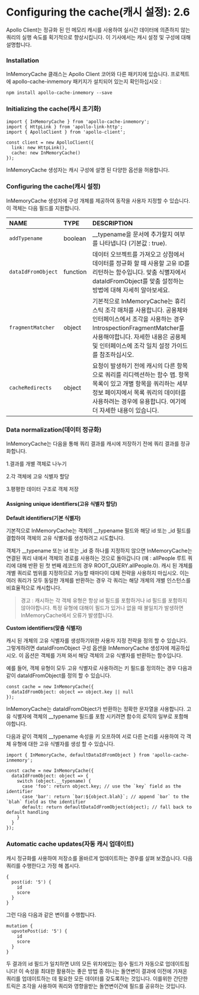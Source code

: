 # Configuring the cache\(캐시 설정\): 2.6

Apollo Client는 정규화 된 인 메모리 캐시를 사용하여 실시간 데이터에 의존하지 않는 쿼리의 실행 속도를 획기적으로 향상시킵니다. 이 기사에서는 캐시 설정 및 구성에 대해 설명합니다.

### Installation <a id="installation"></a>

InMemoryCache 클래스는 Apollo Client 코어와 다른 패키지에 있습니다. 프로젝트에 apollo-cache-inmemory 패키지가 설치되어 있는지 확인하십시오 :

```text
npm install apollo-cache-inmemory --save
```

### Initializing the cache\(캐시 초기화\) <a id="initializing-the-cache"></a>

```text
import { InMemoryCache } from 'apollo-cache-inmemory';
import { HttpLink } from 'apollo-link-http';
import { ApolloClient } from 'apollo-client';

const client = new ApolloClient({
  link: new HttpLink(),
  cache: new InMemoryCache()
});
```

InMemoryCache 생성자는 캐시 구성에 설명 된 다양한 옵션을 허용합니다.

### Configuring the cache\(캐시 설정\) <a id="configuring-the-cache"></a>

InMemoryCache 생성자에 구성 개체를 제공하여 동작을 사용자 지정할 수 있습니다. 이 객체는 다음 필드를 지원합니다.

| NAME | TYPE | DESCRIPTION |
| :--- | :--- | :--- |
| `addTypename` | boolean | \_\_typename을 문서에 추가할지 여부를 나타냅니다 \(기본값 : true\). |
| `dataIdFromObject` | function | 데이터 오브젝트를 가져오고 상점에서 데이터를 정규화 할 때 사용할 고유 ID를 리턴하는 함수입니다. 맞춤 식별자에서 dataIdFromObject를 맞춤 설정하는 방법에 대해 자세히 알아보세요. |
| `fragmentMatcher` | object | 기본적으로 InMemoryCache는 휴리스틱 조각 매처를 사용합니다. 공용체와 인터페이스에서 조각을 사용하는 경우 IntrospectionFragmentMatcher를 사용해야합니다. 자세한 내용은 공용체 및 인터페이스에 조각 일치 설정 가이드를 참조하십시오. |
| `cacheRedirects` | object | 요청이 발생하기 전에 캐시의 다른 항목으로 쿼리를 리디렉션하는 함수 맵. 항목 목록이 있고 개별 항목을 쿼리하는 세부 정보 페이지에서 목록 쿼리의 데이터를 사용하려는 경우에 유용합니다. 여기에 더 자세한 내용이 있습니다. |

### Data normalization\(데이터 정규화\) <a id="data-normalization"></a>

InMemoryCache는 다음을 통해 쿼리 결과를 캐시에 저장하기 전에 쿼리 결과를 정규화합니다.

1.결과를 개별 객체로 나누기 

2.각 객체에 고유 식별자 할당 

3.평평한 데이터 구조로 객체 저장

#### Assigning unique identifiers\(고유 식별자 할당\) <a id="assigning-unique-identifiers"></a>

**Default identifiers\(기본 식별자\)**

기본적으로 InMemoryCache는 객체의 \_\_typename 필드와 해당 id 또는 \_id 필드를 결합하여 객체의 고유 식별자를 생성하려고 시도합니다.

객체가 \_\_typename 또는 id 또는 \_id 중 하나를 지정하지 않으면 InMemoryCache는 연결된 쿼리 내에서 객체의 경로를 사용하는 것으로 돌아갑니다 \(예 : allPeople 루트 쿼리에 대해 반환 된 첫 번째 레코드의 경우 ROOT\_QUERY.allPeople.0\). 캐시 된 개체를 개별 쿼리로 범위를 지정하므로 가능할 때마다이 대체 전략을 사용하지 마십시오. 이는 여러 쿼리가 모두 동일한 개체를 반환하는 경우 각 쿼리는 해당 개체의 개별 인스턴스를 비효율적으로 캐시합니다.

> 경고 : 캐시하는 각 객체 유형은 항상 id 필드를 포함하거나 id 필드를 포함하지 않아야합니다. 특정 유형에 대해이 필드가 있거나 없을 때 불일치가 발생하면 InMemoryCache에서 오류가 발생합니다.

**Custom identifiers\(맞춤 식별자\)**

캐시 된 개체의 고유 식별자를 생성하기위한 사용자 지정 전략을 정의 할 수 있습니다. 그렇게하려면 dataIdFromObject 구성 옵션을 InMemoryCache 생성자에 제공하십시오. 이 옵션은 객체를 가져 와서 해당 객체의 고유 식별자를 반환하는 함수입니다.

예를 들어, 객체 유형이 모두 고유 식별자로 사용하려는 키 필드를 정의하는 경우 다음과 같이 dataIdFromObject를 정의 할 수 있습니다.

```text
const cache = new InMemoryCache({
  dataIdFromObject: object => object.key || null
});
```

InMemoryCache는 dataIdFromObject가 반환하는 정확한 문자열을 사용합니다. 고유 식별자에 객체의 \_\_typename 필드를 포함 시키려면 함수의 로직의 일부로 포함해야합니다.

다음과 같이 객체의 \_\_typename 속성을 키 오프하여 서로 다른 논리를 사용하여 각 객체 유형에 대한 고유 식별자를 생성 할 수 있습니다.

```text
import { InMemoryCache, defaultDataIdFromObject } from 'apollo-cache-inmemory';

const cache = new InMemoryCache({
  dataIdFromObject: object => {
    switch (object.__typename) {
      case 'foo': return object.key; // use the `key` field as the identifier
      case 'bar': return `bar:${object.blah}`; // append `bar` to the `blah` field as the identifier
      default: return defaultDataIdFromObject(object); // fall back to default handling
    }
  }
});
```

### Automatic cache updates\(자동 캐시 업데이트\) <a id="automatic-cache-updates"></a>

캐시 정규화를 사용하여 저장소를 올바르게 업데이트하는 경우를 살펴 보겠습니다. 다음 쿼리를 수행한다고 가정 해 봅시다.

```text
{
  post(id: '5') {
    id
    score
  }
}
```

그런 다음 다음과 같은 변이를 수행합니다.

```text
mutation {
  upvotePost(id: '5') {
    id
    score
  }
}
```

두 결과의 id 필드가 일치하면 UI의 모든 위치에있는 점수 필드가 자동으로 업데이트됩니다! 이 속성을 최대한 활용하는 좋은 방법 중 하나는 돌연변이 결과에 이전에 가져온 쿼리를 업데이트하는 데 필요한 모든 데이터를 갖도록하는 것입니다. 이를위한 간단한 트릭은 조각을 사용하여 쿼리와 영향을받는 돌연변이간에 필드를 공유하는 것입니다.

